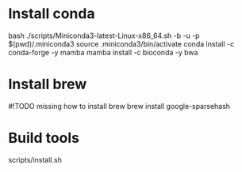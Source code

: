 # Install conda

bash ./scripts/Miniconda3-latest-Linux-x86_64.sh -b -u -p $(pwd)/.miniconda3
source .miniconda3/bin/activate
conda install -c conda-forge -y mamba
mamba install -c bioconda -y bwa


# Install brew
#!TODO missing how to install brew
brew install google-sparsehash

# Build tools
scripts/install.sh
